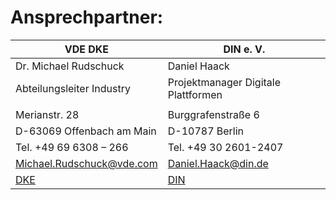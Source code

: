 # Ansprechpartner:


| VDE  DKE |     DIN e. V.  |
|----------|-------------|
|Dr. Michael Rudschuck| Daniel Haack |
|Abteilungsleiter Industry | Projektmanager Digitale Plattformen |
|                          | |
|Merianstr. 28              | Burggrafenstraße 6 |
|D-63069 Offenbach am Main  | D-10787 Berlin |
|Tel. +49 69 6308 – 266     | Tel.  +49 30 2601-2407 |
|Michael.Rudschuck@vde.com  | Daniel.Haack@din.de |
| [DKE](http://www.dke.de)  | [DIN](http://din.de) |



